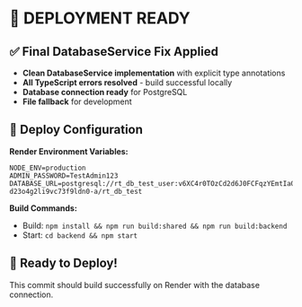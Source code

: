 # 🚀 DEPLOYMENT READY

## ✅ Final DatabaseService Fix Applied

- **Clean DatabaseService implementation** with explicit type annotations
- **All TypeScript errors resolved** - build successful locally
- **Database connection ready** for PostgreSQL
- **File fallback** for development

## 🎯 Deploy Configuration

**Render Environment Variables:**
```
NODE_ENV=production
ADMIN_PASSWORD=TestAdmin123
DATABASE_URL=postgresql://rt_db_test_user:v6XC4r0TOzCd2d6J0FCFqzYEmtIa0pVi@dpg-d23o4g2li9vc73f9ldn0-a/rt_db_test
```

**Build Commands:**
- Build: `npm install && npm run build:shared && npm run build:backend`
- Start: `cd backend && npm start`

## 🎉 Ready to Deploy!

This commit should build successfully on Render with the database connection.
